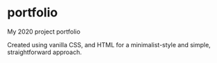 # portfolio
My 2020 project portfolio

Created using vanilla CSS, and HTML for a minimalist-style and simple, straightforward approach.
